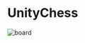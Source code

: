 # UnityChess
![board](https://user-images.githubusercontent.com/40820650/59684285-d318d080-9218-11e9-9655-e886466f1c17.png)
